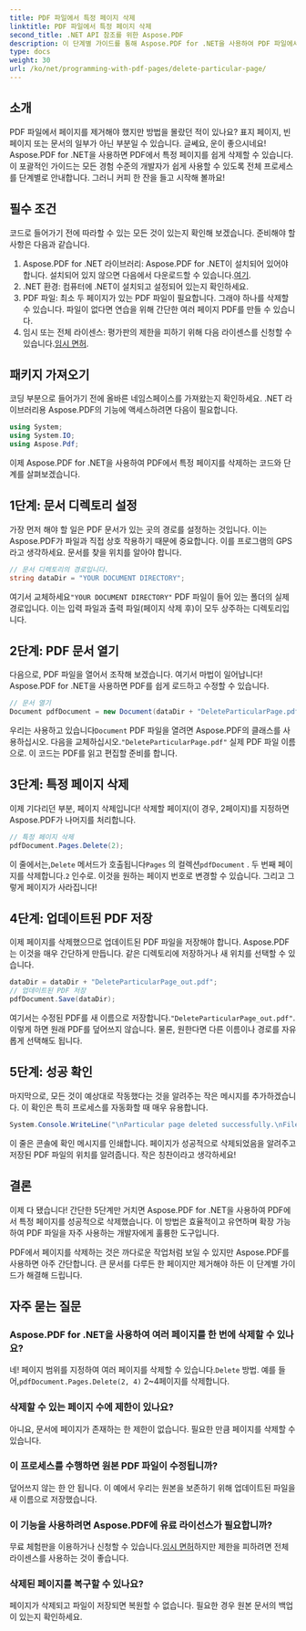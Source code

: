 ```yaml
---
title: PDF 파일에서 특정 페이지 삭제
linktitle: PDF 파일에서 특정 페이지 삭제
second_title: .NET API 참조를 위한 Aspose.PDF
description: 이 단계별 가이드를 통해 Aspose.PDF for .NET을 사용하여 PDF 파일에서 특정 페이지를 삭제하는 방법을 알아보세요.
type: docs
weight: 30
url: /ko/net/programming-with-pdf-pages/delete-particular-page/
---
```

## 소개

PDF 파일에서 페이지를 제거해야 했지만 방법을 몰랐던 적이 있나요? 표지 페이지, 빈 페이지 또는 문서의 일부가 아닌 부분일 수 있습니다. 글쎄요, 운이 좋으시네요! Aspose.PDF for .NET을 사용하면 PDF에서 특정 페이지를 쉽게 삭제할 수 있습니다. 이 포괄적인 가이드는 모든 경험 수준의 개발자가 쉽게 사용할 수 있도록 전체 프로세스를 단계별로 안내합니다. 그러니 커피 한 잔을 들고 시작해 볼까요!

## 필수 조건

코드로 들어가기 전에 따라할 수 있는 모든 것이 있는지 확인해 보겠습니다. 준비해야 할 사항은 다음과 같습니다.

1. Aspose.PDF for .NET 라이브러리: Aspose.PDF for .NET이 설치되어 있어야 합니다. 설치되어 있지 않으면 다음에서 다운로드할 수 있습니다.[여기](https://releases.aspose.com/pdf/net/).
2. .NET 환경: 컴퓨터에 .NET이 설치되고 설정되어 있는지 확인하세요.
3. PDF 파일: 최소 두 페이지가 있는 PDF 파일이 필요합니다. 그래야 하나를 삭제할 수 있습니다. 파일이 없다면 연습을 위해 간단한 여러 페이지 PDF를 만들 수 있습니다.
4.  임시 또는 전체 라이센스: 평가판의 제한을 피하기 위해 다음 라이센스를 신청할 수 있습니다.[임시 면허](https://purchase.aspose.com/temporary-license/).

## 패키지 가져오기

코딩 부분으로 들어가기 전에 올바른 네임스페이스를 가져왔는지 확인하세요. .NET 라이브러리용 Aspose.PDF의 기능에 액세스하려면 다음이 필요합니다.

```csharp
using System;
using System.IO;
using Aspose.Pdf;
```

이제 Aspose.PDF for .NET을 사용하여 PDF에서 특정 페이지를 삭제하는 코드와 단계를 살펴보겠습니다.

## 1단계: 문서 디렉토리 설정

가장 먼저 해야 할 일은 PDF 문서가 있는 곳의 경로를 설정하는 것입니다. 이는 Aspose.PDF가 파일과 직접 상호 작용하기 때문에 중요합니다. 이를 프로그램의 GPS라고 생각하세요. 문서를 찾을 위치를 알아야 합니다.

```csharp
// 문서 디렉토리의 경로입니다.
string dataDir = "YOUR DOCUMENT DIRECTORY";
```

 여기서 교체하세요`"YOUR DOCUMENT DIRECTORY"` PDF 파일이 들어 있는 폴더의 실제 경로입니다. 이는 입력 파일과 출력 파일(페이지 삭제 후)이 모두 상주하는 디렉토리입니다.

## 2단계: PDF 문서 열기

다음으로, PDF 파일을 열어서 조작해 보겠습니다. 여기서 마법이 일어납니다! Aspose.PDF for .NET을 사용하면 PDF를 쉽게 로드하고 수정할 수 있습니다.

```csharp
// 문서 열기
Document pdfDocument = new Document(dataDir + "DeleteParticularPage.pdf");
```


 우리는 사용하고 있습니다`Document` PDF 파일을 열려면 Aspose.PDF의 클래스를 사용하십시오. 다음을 교체하십시오.`"DeleteParticularPage.pdf"` 실제 PDF 파일 이름으로. 이 코드는 PDF를 읽고 편집할 준비를 합니다.

## 3단계: 특정 페이지 삭제

이제 기다리던 부분, 페이지 삭제입니다! 삭제할 페이지(이 경우, 2페이지)를 지정하면 Aspose.PDF가 나머지를 처리합니다.

```csharp
// 특정 페이지 삭제
pdfDocument.Pages.Delete(2);
```


이 줄에서는,`Delete` 메서드가 호출됩니다`Pages` 의 컬렉션`pdfDocument` . 두 번째 페이지를 삭제합니다.`2` 인수로. 이것을 원하는 페이지 번호로 변경할 수 있습니다. 그리고 그렇게 페이지가 사라집니다!

## 4단계: 업데이트된 PDF 저장

이제 페이지를 삭제했으므로 업데이트된 PDF 파일을 저장해야 합니다. Aspose.PDF는 이것을 매우 간단하게 만듭니다. 같은 디렉토리에 저장하거나 새 위치를 선택할 수 있습니다.

```csharp
dataDir = dataDir + "DeleteParticularPage_out.pdf";
// 업데이트된 PDF 저장
pdfDocument.Save(dataDir);
```


 여기서는 수정된 PDF를 새 이름으로 저장합니다.`"DeleteParticularPage_out.pdf"`. 이렇게 하면 원래 PDF를 덮어쓰지 않습니다. 물론, 원한다면 다른 이름이나 경로를 자유롭게 선택해도 됩니다.

## 5단계: 성공 확인

마지막으로, 모든 것이 예상대로 작동했다는 것을 알려주는 작은 메시지를 추가하겠습니다. 이 확인은 특히 프로세스를 자동화할 때 매우 유용합니다.

```csharp
System.Console.WriteLine("\nParticular page deleted successfully.\nFile saved at " + dataDir);
```


이 줄은 콘솔에 확인 메시지를 인쇄합니다. 페이지가 성공적으로 삭제되었음을 알려주고 저장된 PDF 파일의 위치를 알려줍니다. 작은 칭찬이라고 생각하세요!

## 결론

이제 다 됐습니다! 간단한 5단계만 거치면 Aspose.PDF for .NET을 사용하여 PDF에서 특정 페이지를 성공적으로 삭제했습니다. 이 방법은 효율적이고 유연하며 확장 가능하여 PDF 파일을 자주 사용하는 개발자에게 훌륭한 도구입니다.

PDF에서 페이지를 삭제하는 것은 까다로운 작업처럼 보일 수 있지만 Aspose.PDF를 사용하면 아주 간단합니다. 큰 문서를 다루든 한 페이지만 제거해야 하든 이 단계별 가이드가 해결해 드립니다.

## 자주 묻는 질문

### Aspose.PDF for .NET을 사용하여 여러 페이지를 한 번에 삭제할 수 있나요?
 네! 페이지 범위를 지정하여 여러 페이지를 삭제할 수 있습니다.`Delete` 방법. 예를 들어,`pdfDocument.Pages.Delete(2, 4)` 2~4페이지를 삭제합니다.

### 삭제할 수 있는 페이지 수에 제한이 있나요?
아니요, 문서에 페이지가 존재하는 한 제한이 없습니다. 필요한 만큼 페이지를 삭제할 수 있습니다.

### 이 프로세스를 수행하면 원본 PDF 파일이 수정됩니까?
덮어쓰지 않는 한 안 됩니다. 이 예에서 우리는 원본을 보존하기 위해 업데이트된 파일을 새 이름으로 저장했습니다.

### 이 기능을 사용하려면 Aspose.PDF에 유료 라이선스가 필요합니까?
 무료 체험판을 이용하거나 신청할 수 있습니다.[임시 면허](https://purchase.aspose.com/temporary-license/)하지만 제한을 피하려면 전체 라이센스를 사용하는 것이 좋습니다.

### 삭제된 페이지를 복구할 수 있나요?
페이지가 삭제되고 파일이 저장되면 복원할 수 없습니다. 필요한 경우 원본 문서의 백업이 있는지 확인하세요.